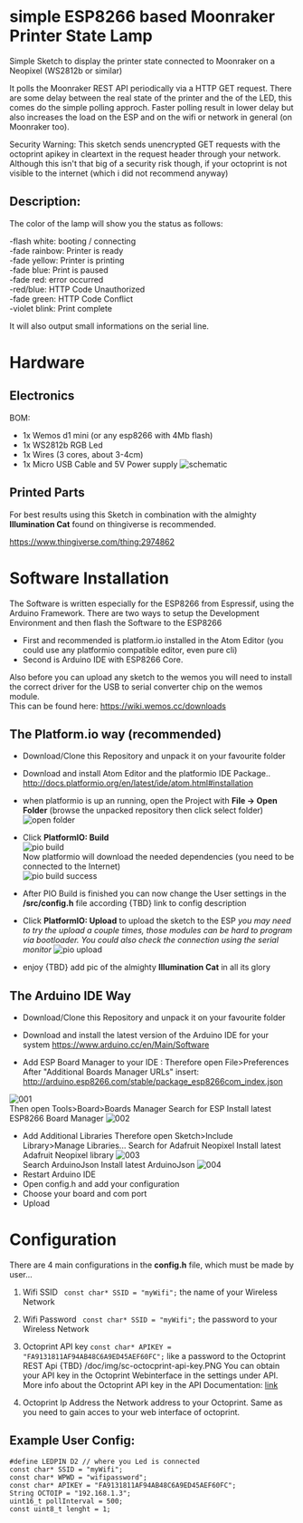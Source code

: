 

# simple ESP8266 based Moonraker Printer State Lamp

Simple Sketch to display the printer state connected to Moonraker on a Neopixel (WS2812b or similar)

It polls the Moonraker REST API periodically via a HTTP GET request. There are some delay between the real state of the printer and the of the LED, this comes do the simple polling approch. Faster polling result in lower delay but also increases the load on the ESP and on the wifi or network in general (on Moonraker too).

Security Warning:
This sketch sends unencrypted GET requests with the octoprint apikey in cleartext in the request header through your network. Although this isn't that big of a security risk though, if your octoprint is not visible to the internet (which i did not recommend anyway)

## Description:
The color of the lamp will show you the status as follows:

-flash white: booting / connecting  
-fade rainbow: Printer is ready  
-fade yellow: Printer is printing  
-fade blue: Print is paused  
-fade red: error occurred  
-red/blue: HTTP Code Unauthorized  
-fade green: HTTP Code Conflict   
-violet blink: Print complete   
  
 
  
It will also output small informations on the serial line.

# Hardware


## Electronics

BOM:
* 1x Wemos d1 mini (or any esp8266 with 4Mb flash)
* 1x WS2812b RGB Led
* 1x Wires (3 cores, about 3-4cm)
* 1x Micro USB Cable and 5V Power supply
![schematic](https://raw.githubusercontent.com/FrYakaTKoP/simple-octo-ws2812/master/doc/electronics/sch/illumination-cat-electronic-wiring.png)


## Printed Parts

For best results using this Sketch in combination with the almighty **Illumination Cat** found on thingiverse is recommended.

https://www.thingiverse.com/thing:2974862

# Software Installation

The Software is written especially for the ESP8266 from Espressif, using the Arduino Framework.
There are two ways to setup the Development Environment and then flash the Software to the ESP8266

* First and recommended is platform.io installed in the Atom Editor (you could use any platformio compatible editor, even pure cli)
* Second is Arduino IDE with ESP8266 Core.


Also before you can upload any sketch to the wemos you will need to install the correct driver for the USB to serial converter chip on the wemos module.  
This can be found here:
https://wiki.wemos.cc/downloads

## The Platform.io way (recommended)

* Download/Clone this Repository and unpack it on your favourite folder
* Download and install Atom Editor and the platformio IDE Package..
	http://docs.platformio.org/en/latest/ide/atom.html#installation

* when platformio is up an running, open the Project with **File -> Open Folder** (browse the unpacked repository then click select folder)  
![open folder](https://raw.githubusercontent.com/FrYakaTKoP/simple-octo-ws2812/master/doc/img/sc\_pio\_openfolder.png)

* Click **PlatformIO: Build**  
![pio build](https://raw.githubusercontent.com/FrYakaTKoP/simple-octo-ws2812/master/doc/img/sc_pio_build.png)  
 Now platformio will download the needed dependencies (you need to be connected to the Internet)  
![pio build success](https://raw.githubusercontent.com/FrYakaTKoP/simple-octo-ws2812/master/doc/img/sc_pio_build_success.png)

* After PIO Build is finished you can now change the User settings in the **/src/config.h** file according {TBD} link to config description
* Click **PlatformIO: Upload** to upload the sketch to the ESP
  *you may need to try the upload a couple times, those modules can be hard to program via bootloader. You could also check the connection using the serial monitor*
	![pio upload](https://raw.githubusercontent.com/FrYakaTKoP/simple-octo-ws2812/master/doc/img/sc_pio_upload.png)
* enjoy
{TBD} add pic of the almighty **Illumination Cat** in all its glory

## The Arduino IDE Way

* Download/Clone this Repository and unpack it on your favourite folder
*  Download and install the latest version of the Arduino IDE  for your system  https://www.arduino.cc/en/Main/Software

* Add ESP Board Manager to your IDE  :
	Therefore open File>Preferences
	After "Additional Boards Manager URLs" insert: http://arduino.esp8266.com/stable/package_esp8266com_index.json

![001](https://raw.githubusercontent.com/FrYakaTKoP/simple-octo-ws2812/master/doc/img/001.png)  
	Then open Tools>Board>Boards Manager
	Search for ESP
	Install latest ESP8266 Board Manager
	![002](https://raw.githubusercontent.com/FrYakaTKoP/simple-octo-ws2812/master/doc/img/002.png)

* Add Additional Libraries
	Therefore open Sketch>Include Library>Manage Libraries...
	Search for Adafruit Neopixel
	Install latest Adafruit Neopixel library
	![003](https://raw.githubusercontent.com/FrYakaTKoP/simple-octo-ws2812/master/doc/img/003.png)  
	Search ArduinoJson
	Install latest ArduinoJson	![004](https://raw.githubusercontent.com/FrYakaTKoP/simple-octo-ws2812/master/doc/img/004.png)
* Restart Arduino IDE
* Open config.h and add your configuration
* Choose your board and com port
* Upload

# Configuration

There are 4 main configurations in the **config.h** file, which must be made by user...
1. Wifi SSID
	``` const char* SSID = "myWifi";```
	the name of your Wireless Network

2. Wifi Password
	``` const char* SSID = "myWifi";```
	the password to your Wireless Network

3. Octoprint API key
```const char* APIKEY = "FA9131811AF94AB48C6A9ED45AEF60FC";```
	like a password to the Octoprint REST Api
	{TBD} /doc/img/sc-octocprint-api-key.PNG
	You can obtain your API key in the Octoprint Webinterface in the settings under API.
	More info about the Octoprint API key in the API Documentation: [link](http://docs.octoprint.org/en/master/api/general.html#authorization)

4. Octoprint Ip Address
	the Network address to your Octoprint. Same as you need to gain acces to your web interface of octoprint.

## Example User Config:

```
#define LEDPIN D2 // where you Led is connected
const char* SSID = "myWifi";
const char* WPWD = "wifipassword";
const char* APIKEY = "FA9131811AF94AB48C6A9ED45AEF60FC";
String OCTOIP = "192.168.1.3";
uint16_t pollInterval = 500;
const uint8_t lenght = 1;
```


